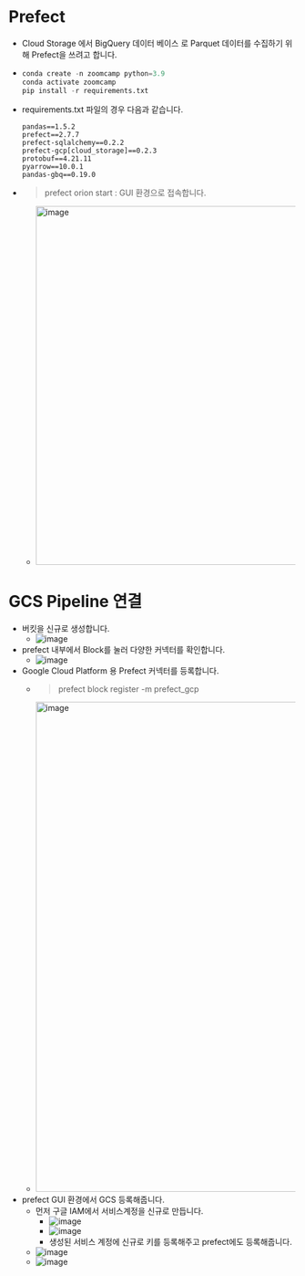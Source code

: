 # Prefect
- Cloud Storage 에서 BigQuery 데이터 베이스 로 Parquet 데이터를 수집하기 위해 Prefect을 쓰려고 합니다.
- ```python
  conda create -n zoomcamp python=3.9
  conda activate zoomcamp
  pip install -r requirements.txt
  ```
- requirements.txt 파일의 경우 다음과 같습니다.
  ```shell
  pandas==1.5.2
  prefect==2.7.7
  prefect-sqlalchemy==0.2.2
  prefect-gcp[cloud_storage]==0.2.3
  protobuf==4.21.11
  pyarrow==10.0.1
  pandas-gbq==0.19.0
  ```
- > prefect orion start : GUI 환경으로 접속합니다.
  - <img width="629" alt="image" src="https://user-images.githubusercontent.com/47103479/230773998-57bb9b1c-0b31-4bb9-bed8-fec442d66bba.png">

# GCS Pipeline 연결
- 버킷을 신규로 생성합니다.
  - ![image](https://user-images.githubusercontent.com/47103479/230776777-ae03788c-20a1-4288-be85-a3017c69ba64.png)
- prefect 내부에서 Block를 눌러 다양한 커넥터를 확인합니다.
  - ![image](https://user-images.githubusercontent.com/47103479/230776923-8cf1aaf3-d387-4ab8-b00d-037d45451b70.png)
- Google Cloud Platform 용 Prefect 커넥터를 등록합니다.
  - > prefect block register -m prefect_gcp
  - <img width="859" alt="image" src="https://user-images.githubusercontent.com/47103479/230776975-d6f69474-2c83-4678-ab2c-c43df569ee39.png">
- prefect GUI 환경에서 GCS 등록해줍니다.
  - 먼저 구글 IAM에서 서비스계정을 신규로 만듭니다. 
    - ![image](https://user-images.githubusercontent.com/47103479/230777361-6d9e7224-bfeb-4911-9404-4ae3b507450f.png)
    - ![image](https://user-images.githubusercontent.com/47103479/230777406-25386711-2a7c-448c-abc8-c472ee5edc8e.png)
    - 생성된 서비스 계정에 신규로 키를 등록해주고 prefect에도 등록해줍니다.
  - ![image](https://user-images.githubusercontent.com/47103479/230777536-65050b6d-c46b-45e7-840a-9ec38b1a8f2f.png)
  - ![image](https://user-images.githubusercontent.com/47103479/230777601-ab0ec9ff-b714-445c-bf28-65c2a33e03d5.png)
